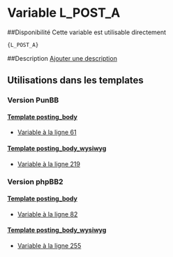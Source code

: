 # Variable L_POST_A

##Disponibilité
Cette variable est utilisable directement

```html
{L_POST_A}
```

##Description
[Ajouter une description](https://fa-tvars.appspot.com/var/L_POST_A)

## Utilisations dans les templates

### Version PunBB

#### [Template posting_body](punbb/posting_body.md#readme)
* [Variable &agrave; la ligne 61](../punbb/posting_body.tpl#L61)

#### [Template posting_body_wysiwyg](punbb/posting_body_wysiwyg.md#readme)
* [Variable &agrave; la ligne 219](../punbb/posting_body_wysiwyg.tpl#L219)

### Version phpBB2

#### [Template posting_body](subsilver/posting_body.md#readme)
* [Variable &agrave; la ligne 82](../subsilver/posting_body.tpl#L82)

#### [Template posting_body_wysiwyg](subsilver/posting_body_wysiwyg.md#readme)
* [Variable &agrave; la ligne 255](../subsilver/posting_body_wysiwyg.tpl#L255)